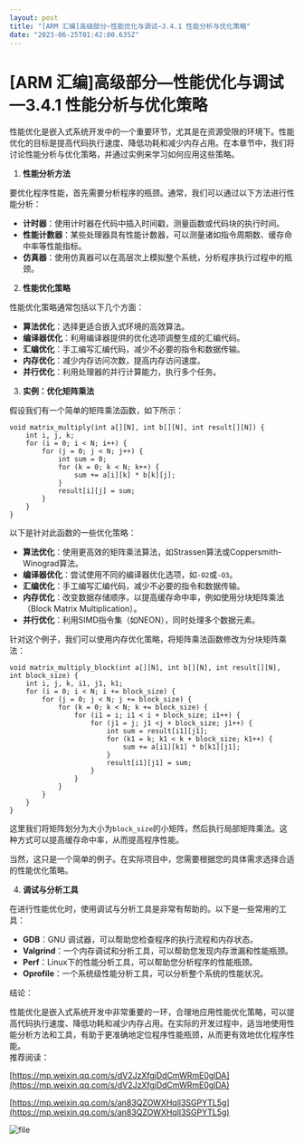 ```yaml
---
layout: post
title: "[ARM 汇编]高级部分—性能优化与调试—3.4.1 性能分析与优化策略"
date: "2023-06-25T01:42:00.635Z"
---
```

\[ARM 汇编\]高级部分—性能优化与调试—3.4.1 性能分析与优化策略
======================================

性能优化是嵌入式系统开发中的一个重要环节，尤其是在资源受限的环境下。性能优化的目标是提高代码执行速度、降低功耗和减少内存占用。在本章节中，我们将讨论性能分析与优化策略，并通过实例来学习如何应用这些策略。

1.  **性能分析方法**

要优化程序性能，首先需要分析程序的瓶颈。通常，我们可以通过以下方法进行性能分析：

*   **计时器**：使用计时器在代码中插入时间戳，测量函数或代码块的执行时间。
*   **性能计数器**：某些处理器具有性能计数器，可以测量诸如指令周期数、缓存命中率等性能指标。
*   **仿真器**：使用仿真器可以在高层次上模拟整个系统，分析程序执行过程中的瓶颈。

2.  **性能优化策略**

性能优化策略通常包括以下几个方面：

*   **算法优化**：选择更适合嵌入式环境的高效算法。
*   **编译器优化**：利用编译器提供的优化选项调整生成的汇编代码。
*   **汇编优化**：手工编写汇编代码，减少不必要的指令和数据传输。
*   **内存优化**：减少内存访问次数，提高内存访问速度。
*   **并行优化**：利用处理器的并行计算能力，执行多个任务。

3.  **实例：优化矩阵乘法**

假设我们有一个简单的矩阵乘法函数，如下所示：

    void matrix_multiply(int a[][N], int b[][N], int result[][N]) {
        int i, j, k;
        for (i = 0; i < N; i++) {
            for (j = 0; j < N; j++) {
                int sum = 0;
                for (k = 0; k < N; k++) {
                    sum += a[i][k] * b[k][j];
                }
                result[i][j] = sum;
            }
        }
    }
    

以下是针对此函数的一些优化策略：

*   **算法优化**：使用更高效的矩阵乘法算法，如Strassen算法或Coppersmith-Winograd算法。
*   **编译器优化**：尝试使用不同的编译器优化选项，如`-O2`或`-O3`。
*   **汇编优化**：手工编写汇编代码，减少不必要的指令和数据传输。
*   **内存优化**：改变数据存储顺序，以提高缓存命中率，例如使用分块矩阵乘法（Block Matrix Multiplication）。
*   **并行优化**：利用SIMD指令集（如NEON），同时处理多个数据元素。

针对这个例子，我们可以使用内存优化策略，将矩阵乘法函数修改为分块矩阵乘法：

    void matrix_multiply_block(int a[][N], int b[][N], int result[][N], int block_size) {
        int i, j, k, i1, j1, k1;
        for (i = 0; i < N; i += block_size) {
            for (j = 0; j < N; j += block_size) {
                for (k = 0; k < N; k += block_size) {
                    for (i1 = i; i1 < i + block_size; i1++) {
                        for (j1 = j; j1 <j + block_size; j1++) {
                            int sum = result[i1][j1];
                            for (k1 = k; k1 < k + block_size; k1++) {
                                sum += a[i1][k1] * b[k1][j1];
                            }
                            result[i1][j1] = sum;
                        }
                    }
                }
            }
        }
    }
    

这里我们将矩阵划分为大小为`block_size`的小矩阵，然后执行局部矩阵乘法。这种方式可以提高缓存命中率，从而提高程序性能。

当然，这只是一个简单的例子。在实际项目中，您需要根据您的具体需求选择合适的性能优化策略。

4.  **调试与分析工具**

在进行性能优化时，使用调试与分析工具是非常有帮助的。以下是一些常用的工具：

*   **GDB**：GNU 调试器，可以帮助您检查程序的执行流程和内存状态。
*   **Valgrind**：一个内存调试和分析工具，可以帮助您发现内存泄漏和性能瓶颈。
*   **Perf**：Linux下的性能分析工具，可以帮助您分析程序的性能瓶颈。
*   **Oprofile**：一个系统级性能分析工具，可以分析整个系统的性能状况。

结论：

性能优化是嵌入式系统开发中非常重要的一环，合理地应用性能优化策略，可以提高代码执行速度、降低功耗和减少内存占用。在实际的开发过程中，适当地使用性能分析方法和工具，有助于更准确地定位程序性能瓶颈，从而更有效地优化程序性能。  
推荐阅读：

[https://mp.weixin.qq.com/s/dV2JzXfgjDdCmWRmE0glDA](https://mp.weixin.qq.com/s/dV2JzXfgjDdCmWRmE0glDA)

[https://mp.weixin.qq.com/s/an83QZOWXHqll3SGPYTL5g](https://mp.weixin.qq.com/s/an83QZOWXHqll3SGPYTL5g)

![file](https://img2023.cnblogs.com/other/606533/202306/606533-20230625085451438-555816249.jpg)